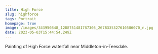 ```yaml
---
title: High Force
slug: highforce
tags: Portrait
homepage: true
image: /images/343950848_1288751481787305_2678335327610506070_n.jpg
date: 2023-05-03T15:44:54.249Z
---
```

Painting of High Force waterfall near Middleton-in-Teesdale.
